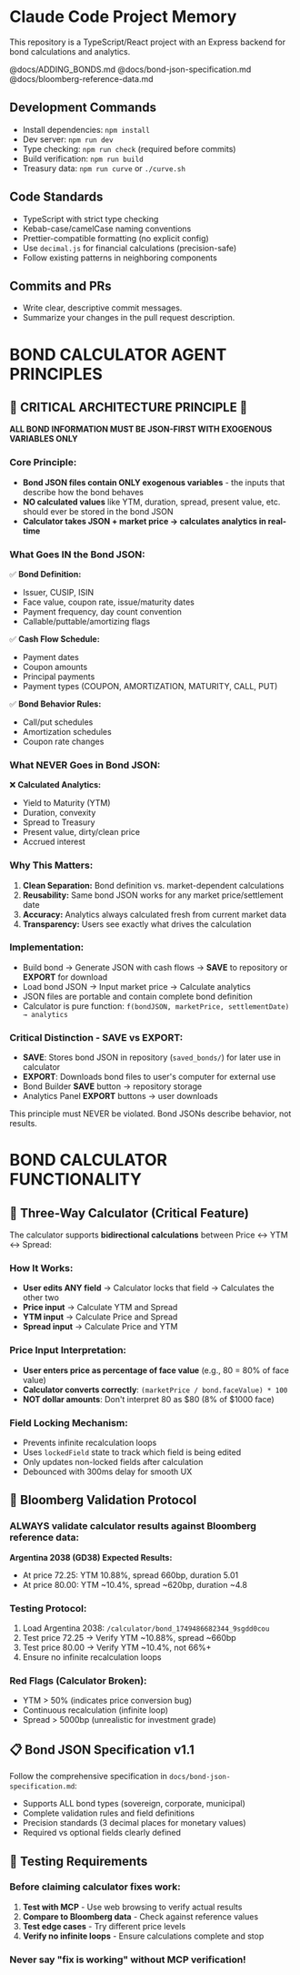 # Claude Code Project Memory

This repository is a TypeScript/React project with an Express backend for bond calculations and analytics.

@docs/ADDING_BONDS.md
@docs/bond-json-specification.md
@docs/bloomberg-reference-data.md

## Development Commands
- Install dependencies: `npm install`
- Dev server: `npm run dev` 
- Type checking: `npm run check` (required before commits)
- Build verification: `npm run build`
- Treasury data: `npm run curve` or `./curve.sh`

## Code Standards
- TypeScript with strict type checking
- Kebab-case/camelCase naming conventions
- Prettier-compatible formatting (no explicit config)
- Use `decimal.js` for financial calculations (precision-safe)
- Follow existing patterns in neighboring components

## Commits and PRs
- Write clear, descriptive commit messages.
- Summarize your changes in the pull request description.

# BOND CALCULATOR AGENT PRINCIPLES

## 🚨 CRITICAL ARCHITECTURE PRINCIPLE 🚨

**ALL BOND INFORMATION MUST BE JSON-FIRST WITH EXOGENOUS VARIABLES ONLY**

### Core Principle:
- **Bond JSON files contain ONLY exogenous variables** - the inputs that describe how the bond behaves
- **NO calculated values** like YTM, duration, spread, present value, etc. should ever be stored in the bond JSON
- **Calculator takes JSON + market price → calculates analytics in real-time**

### What Goes IN the Bond JSON:
✅ **Bond Definition:**
- Issuer, CUSIP, ISIN
- Face value, coupon rate, issue/maturity dates
- Payment frequency, day count convention
- Callable/puttable/amortizing flags

✅ **Cash Flow Schedule:**
- Payment dates
- Coupon amounts
- Principal payments
- Payment types (COUPON, AMORTIZATION, MATURITY, CALL, PUT)

✅ **Bond Behavior Rules:**
- Call/put schedules
- Amortization schedules  
- Coupon rate changes

### What NEVER Goes in Bond JSON:
❌ **Calculated Analytics:**
- Yield to Maturity (YTM)
- Duration, convexity
- Spread to Treasury
- Present value, dirty/clean price
- Accrued interest

### Why This Matters:
1. **Clean Separation:** Bond definition vs. market-dependent calculations
2. **Reusability:** Same bond JSON works for any market price/settlement date
3. **Accuracy:** Analytics always calculated fresh from current market data
4. **Transparency:** Users see exactly what drives the calculation

### Implementation:
- Build bond → Generate JSON with cash flows → **SAVE** to repository or **EXPORT** for download
- Load bond JSON → Input market price → Calculate analytics
- JSON files are portable and contain complete bond definition
- Calculator is pure function: `f(bondJSON, marketPrice, settlementDate) → analytics`

### Critical Distinction - SAVE vs EXPORT:
- **SAVE**: Stores bond JSON in repository (`saved_bonds/`) for later use in calculator
- **EXPORT**: Downloads bond files to user's computer for external use
- Bond Builder **SAVE** button → repository storage
- Analytics Panel **EXPORT** buttons → user downloads

This principle must NEVER be violated. Bond JSONs describe behavior, not results. 

# BOND CALCULATOR FUNCTIONALITY

## 🎯 Three-Way Calculator (Critical Feature)

The calculator supports **bidirectional calculations** between Price ↔ YTM ↔ Spread:

### How It Works:
- **User edits ANY field** → Calculator locks that field → Calculates the other two
- **Price input** → Calculate YTM and Spread
- **YTM input** → Calculate Price and Spread  
- **Spread input** → Calculate Price and YTM

### Price Input Interpretation:
- **User enters price as percentage of face value** (e.g., 80 = 80% of face value)
- **Calculator converts correctly**: `(marketPrice / bond.faceValue) * 100`
- **NOT dollar amounts**: Don't interpret 80 as $80 (8% of $1000 face)

### Field Locking Mechanism:
- Prevents infinite recalculation loops
- Uses `lockedField` state to track which field is being edited
- Only updates non-locked fields after calculation
- Debounced with 300ms delay for smooth UX

## 🏦 Bloomberg Validation Protocol

### ALWAYS validate calculator results against Bloomberg reference data:

**Argentina 2038 (GD38) Expected Results:**
- At price 72.25: YTM 10.88%, spread 660bp, duration 5.01
- At price 80.00: YTM ~10.4%, spread ~620bp, duration ~4.8

### Testing Protocol:
1. Load Argentina 2038: `/calculator/bond_1749486682344_9sgdd0cou`
2. Test price 72.25 → Verify YTM ~10.88%, spread ~660bp
3. Test price 80.00 → Verify YTM ~10.4%, not 66%+
4. Ensure no infinite recalculation loops

### Red Flags (Calculator Broken):
- YTM > 50% (indicates price conversion bug)
- Continuous recalculation (infinite loop)
- Spread > 5000bp (unrealistic for investment grade)

## 📋 Bond JSON Specification v1.1

Follow the comprehensive specification in `docs/bond-json-specification.md`:
- Supports ALL bond types (sovereign, corporate, municipal)
- Complete validation rules and field definitions
- Precision standards (3 decimal places for monetary values)
- Required vs optional fields clearly defined

## 🧪 Testing Requirements

### Before claiming calculator fixes work:
1. **Test with MCP** - Use web browsing to verify actual results
2. **Compare to Bloomberg data** - Check against reference values
3. **Test edge cases** - Try different price levels
4. **Verify no infinite loops** - Ensure calculations complete and stop

### Never say "fix is working" without MCP verification!